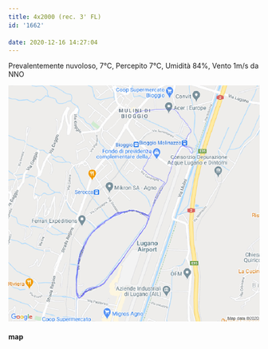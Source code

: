 ```yaml
---
title: 4x2000 (rec. 3' FL)
id: '1662'

date: 2020-12-16 14:27:04
---
```


Prevalentemente nuvoloso, 7°C, Percepito 7°C, Umidità 84%, Vento 1m/s da NNO

![image](/images/2021/08/20201216-activity-map.png)

#### map
